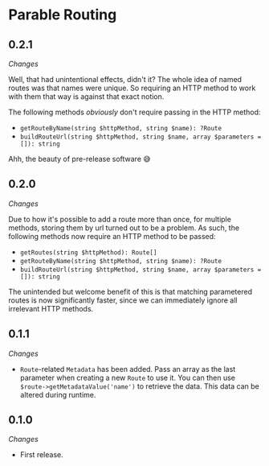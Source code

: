# Parable Routing

## 0.2.1

_Changes_

Well, that had unintentional effects, didn't it? The whole idea of named routes was that names were unique. So requiring an HTTP method to work with them that way is against that exact notion.

The following methods _obviously_ don't require passing in the HTTP method:
- `getRouteByName(string $httpMethod, string $name): ?Route`
- `buildRouteUrl(string $httpMethod, string $name, array $parameters = []): string`

Ahh, the beauty of pre-release software 😅

## 0.2.0

_Changes_

Due to how it's possible to add a route more than once, for multiple methods, storing them by url turned out to be a problem. As such, the following methods now require an HTTP method to be passed:
  - `getRoutes(string $httpMethod): Route[]`
  - `getRouteByName(string $httpMethod, string $name): ?Route`
  - `buildRouteUrl(string $httpMethod, string $name, array $parameters = []): string`
  
The unintended but welcome benefit of this is that matching parametered routes is now significantly faster, since we can immediately ignore all irrelevant HTTP methods.

## 0.1.1

_Changes_
- `Route`-related `Metadata` has been added. Pass an array as the last parameter when creating a new `Route` to use it. You can then use `$route->getMetadataValue('name')` to retrieve the data. This data can be altered during runtime.

## 0.1.0

_Changes_
- First release.
